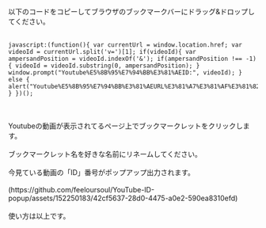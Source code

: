 以下のコードをコピーしてブラウザのブックマークバーにドラッグ&ドロップしてください。
<br>
<br>
```
javascript:(function(){ var currentUrl = window.location.href; var videoId = currentUrl.split('v=')[1]; if(videoId){ var ampersandPosition = videoId.indexOf('&'); if(ampersandPosition !== -1) { videoId = videoId.substring(0, ampersandPosition); } window.prompt("Youtube%E5%8B%95%E7%94%BB%E3%81%AEID:", videoId); } else { alert("Youtube%E5%8B%95%E7%94%BB%E3%81%AEURL%E3%81%A7%E3%81%AF%E3%81%82%E3%82%8A%E3%81%BE%E3%81%9B%E3%82%93%E3%80%82"); } })();
```
<br>
<br>
Youtubeの動画が表示されてるページ上でブックマークレットをクリックします。
<br>
<br>
ブックマークレット名を好きな名前にリネームしてください。
<br>
<br>
今見ている動画の「ID」番号がポップアップ出力されます。
<br>
<br>
(https://github.com/feeloursoul/YouTube-ID-popup/assets/152250183/42cf5637-28d0-4475-a0e2-590ea8310efd)
<br>
<br>
使い方は以上です。


